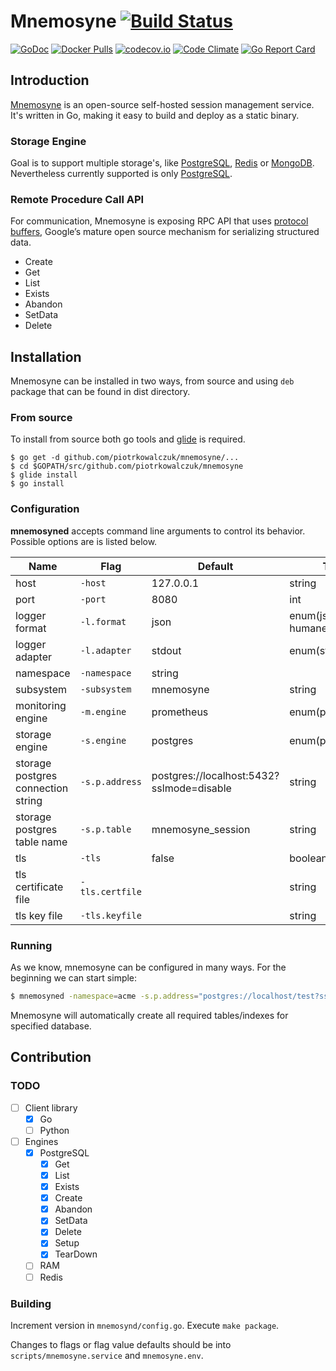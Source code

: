 # Mnemosyne [![Build Status](https://travis-ci.org/piotrkowalczuk/mnemosyne.svg)](https://travis-ci.org/piotrkowalczuk/mnemosyne)

[![GoDoc](https://godoc.org/github.com/piotrkowalczuk/mnemosyne?status.svg)](http://godoc.org/github.com/piotrkowalczuk/mnemosyne)
[![Docker Pulls](https://img.shields.io/docker/pulls/piotrkowalczuk/mnemosyne.svg?maxAge=604800)](https://hub.docker.com/r/piotrkowalczuk/mnemosyne/)
[![codecov.io](https://codecov.io/github/piotrkowalczuk/mnemosyne/coverage.svg?branch=master)](https://codecov.io/github/piotrkowalczuk/mnemosyne?branch=master)
[![Code Climate](https://codeclimate.com/github/piotrkowalczuk/mnemosyne/badges/gpa.svg)](https://codeclimate.com/github/piotrkowalczuk/mnemosyne)
[![Go Report Card](https://goreportcard.com/badge/github.com/piotrkowalczuk/mnemosyne)](https://goreportcard.com/report/github.com/piotrkowalczuk/mnemosyne)

## Introduction

[Mnemosyne](http://github.com/piotrkowalczuk/mnemosyne) is an open-source self-hosted session management service. It's written in Go, making it easy to build and deploy as a static binary.

### Storage Engine
Goal is to support multiple storage's, like [PostgreSQL](http://www.postgresql.org/), [Redis](http://redis.io) or [MongoDB](https://www.mongodb.org). Nevertheless currently supported is only [PostgreSQL](http://www.postgresql.org/).

### Remote Procedure Call API
For communication, Mnemosyne is exposing RPC API that uses [protocol buffers](https://developers.google.com/protocol-buffers/), Google’s mature open source mechanism for serializing structured data.

* Create
* Get
* List
* Exists
* Abandon
* SetData
* Delete

## Installation

Mnemosyne can be installed in two ways, from source and using `deb` package that can be found in dist directory.

### From source

To install from source both go tools and [glide](github.com/Masterminds/glide) is required. 

```
$ go get -d github.com/piotrkowalczuk/mnemosyne/...
$ cd $GOPATH/src/github.com/piotrkowalczuk/mnemosyne
$ glide install
$ go install
```

### Configuration
**mnemosyned** accepts command line arguments to control its behavior. Possible options are is listed below.

| Name | Flag | Default | Type |
| --- | --- | --- | --- |
| host | `-host` | 127.0.0.1 | string |
| port | `-port` | 8080 |int |
| logger format | `-l.format` | json | enum(json, humane, logfmt) |
| logger adapter | `-l.adapter` | stdout | enum(stdout) |
|namespace|`-namespace`|string||
|subsystem|`-subsystem`| mnemosyne|string|
|monitoring engine|`-m.engine`|prometheus|enum(prometheus)|
|storage engine|`-s.engine`|postgres|enum(postgres)|
|storage postgres connection string|`-s.p.address`|postgres://localhost:5432?sslmode=disable|string|
|storage postgres table name|`-s.p.table`|mnemosyne_session|string|
|tls |`-tls`|false|boolean|
|tls certificate file |`-tls.certfile`| |string|
|tls key file |`-tls.keyfile`| |string|

### Running

As we know, mnemosyne can be configured in many ways. For the beginning we can start simple:

```bash
$ mnemosyned -namespace=acme -s.p.address="postgres://localhost/test?sslmode=disable"
```

Mnemosyne will automatically create all required tables/indexes for specified database.

## Contribution

### TODO

- [ ] Client library
    - [x] Go
    - [ ] Python
- [ ] Engines
	- [x] PostgreSQL
		- [x] Get
		- [x] List
		- [x] Exists
		- [x] Create
		- [x] Abandon
		- [x] SetData
		- [x] Delete
		- [x] Setup
		- [x] TearDown
	- [ ] RAM
	- [ ] Redis

### Building

Increment version in `mnemosynd/config.go`. Execute `make package`.

Changes to flags or flag value defaults should be into 
`scripts/mnemosyne.service` and `mnemosyne.env`.